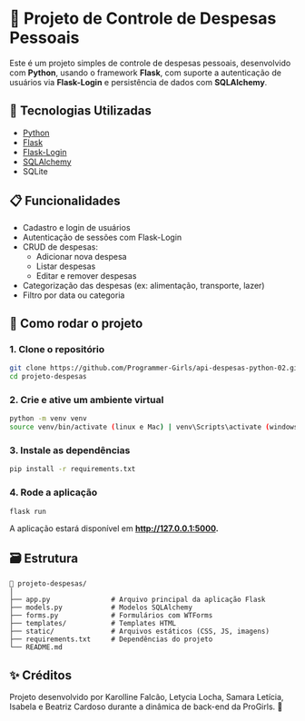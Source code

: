 # 💸 Projeto de Controle de Despesas Pessoais

Este é um projeto simples de controle de despesas pessoais, desenvolvido com **Python**, usando o framework **Flask**, com suporte a autenticação de usuários via **Flask-Login** e persistência de dados com **SQLAlchemy**.

## 🚀 Tecnologias Utilizadas

- [Python](https://www.python.org/)
- [Flask](https://flask.palletsprojects.com/)
- [Flask-Login](https://flask-login.readthedocs.io/)
- [SQLAlchemy](https://www.sqlalchemy.org/)
- SQLite

## 📋 Funcionalidades

- Cadastro e login de usuários
- Autenticação de sessões com Flask-Login
- CRUD de despesas:
  - Adicionar nova despesa
  - Listar despesas
  - Editar e remover despesas
- Categorização das despesas (ex: alimentação, transporte, lazer)
- Filtro por data ou categoria 

## 🔧 Como rodar o projeto

### 1. Clone o repositório

```bash
git clone https://github.com/Programmer-Girls/api-despesas-python-02.git
cd projeto-despesas
````

### 2. Crie e ative um ambiente virtual
````bash
python -m venv venv
source venv/bin/activate (linux e Mac) | venv\Scripts\activate (windows)
````

### 3. Instale as dependências
````bash
pip install -r requirements.txt
````

### 4. Rode a aplicação

````bash
flask run
````

A aplicação estará disponível em **http://127.0.0.1:5000.**

## 🗃️ Estrutura

```plaintext
📁 projeto-despesas/
│
├── app.py               # Arquivo principal da aplicação Flask
├── models.py            # Modelos SQLAlchemy
├── forms.py             # Formulários com WTForms
├── templates/           # Templates HTML
├── static/              # Arquivos estáticos (CSS, JS, imagens)
├── requirements.txt     # Dependências do projeto
└── README.md
````

## ✨ Créditos

Projeto desenvolvido por Karolline Falcão, Letycia Locha, Samara Letícia, Isabela e Beatriz Cardoso durante a dinâmica de back-end da ProGirls. 💜
